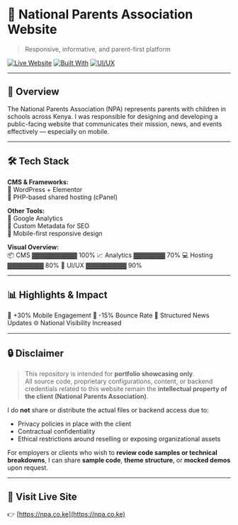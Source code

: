 # 📘 National Parents Association Website  
> Responsive, informative, and parent-first platform

[![Live Website](https://img.shields.io/website?url=https%3A%2F%2Fnpa.co.ke)](https://npa.co.ke)
[![Built With](https://img.shields.io/badge/Built%20With-WordPress-blue)](#)
[![UI/UX](https://img.shields.io/badge/Design-Clean%20%26%20Responsive-orange)](#)

---

## 🧠 Overview

The National Parents Association (NPA) represents parents with children in schools across Kenya. I was responsible for designing and developing a public-facing website that communicates their mission, news, and events effectively — especially on mobile.

---

## 🛠️ Tech Stack

**CMS & Frameworks:**  
🔹 WordPress + Elementor  
🔹 PHP-based shared hosting (cPanel)  

**Other Tools:**  
🔸 Google Analytics  
🔸 Custom Metadata for SEO  
🔸 Mobile-first responsive design  

**Visual Overview:**  
📦 CMS ▓▓▓▓▓▓▓▓▓▓ 100%
📈 Analytics ▓▓▓▓▓▓▓ 70%
💻 Hosting ▓▓▓▓▓▓▓▓ 80%
🎨 UI/UX ▓▓▓▓▓▓▓▓▓ 90%


---

## 📊 Highlights & Impact

📱 +30% Mobile Engagement
🚀 -15% Bounce Rate
📰 Structured News Updates
🌐 National Visibility Increased


---

## 🔒 Disclaimer

> This repository is intended for **portfolio showcasing only**.  
All source code, proprietary configurations, content, or backend credentials related to this website remain the **intellectual property of the client (National Parents Association)**.

I do **not** share or distribute the actual files or backend access due to:
- Privacy policies in place with the client
- Contractual confidentiality
- Ethical restrictions around reselling or exposing organizational assets

For employers or clients who wish to **review code samples or technical breakdowns**, I can share **sample code**, **theme structure**, or **mocked demos** upon request.

---

## 🔗 Visit Live Site  
👉 [https://npa.co.ke](https://npa.co.ke)
